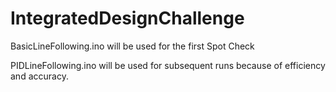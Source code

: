 # IntegratedDesignChallenge

BasicLineFollowing.ino will be used for the first Spot Check

PIDLineFollowing.ino will be used for subsequent runs because of efficiency and accuracy.
